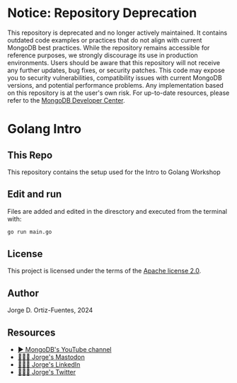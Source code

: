 # Notice: Repository Deprecation
This repository is deprecated and no longer actively maintained. It contains outdated code examples or practices that do not align with current MongoDB best practices. While the repository remains accessible for reference purposes, we strongly discourage its use in production environments.
Users should be aware that this repository will not receive any further updates, bug fixes, or security patches. This code may expose you to security vulnerabilities, compatibility issues with current MongoDB versions, and potential performance problems. Any implementation based on this repository is at the user's own risk.
For up-to-date resources, please refer to the [MongoDB Developer Center](https://mongodb.com/developer).

# Golang Intro

## This Repo

This repository contains the setup used for the Intro to Golang Workshop

## Edit and run

Files are added and edited in the diresctory and executed from the terminal with:
```sh
go run main.go
```

## License

This project is licensed under the terms of the [Apache license 2.0](./LICENSE.txt).

## Author

Jorge D. Ortiz-Fuentes, 2024

## Resources

- [▶️ MongoDB's YouTube channel](https://www.youtube.com/c/MongoDBofficial)
- [🙋🏻‍♂️ Jorge's Mastodon](https://fosstodon.org/@jdortiz)
- [🧑🏻‍💻 Jorge's LinkedIn](https://www.linkedin.com/in/jorgeortiz/)
- [🙋🏻‍♂️ Jorge's Twitter](https://twitter.com/jdortiz)
